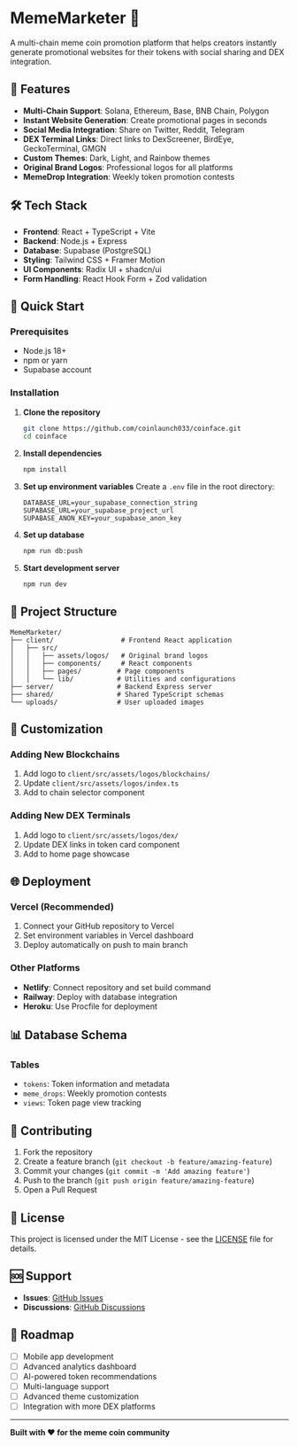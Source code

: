 # MemeMarketer 🚀

A multi-chain meme coin promotion platform that helps creators instantly generate promotional websites for their tokens with social sharing and DEX integration.

## 🌟 Features

- **Multi-Chain Support**: Solana, Ethereum, Base, BNB Chain, Polygon
- **Instant Website Generation**: Create promotional pages in seconds
- **Social Media Integration**: Share on Twitter, Reddit, Telegram
- **DEX Terminal Links**: Direct links to DexScreener, BirdEye, GeckoTerminal, GMGN
- **Custom Themes**: Dark, Light, and Rainbow themes
- **Original Brand Logos**: Professional logos for all platforms
- **MemeDrop Integration**: Weekly token promotion contests

## 🛠️ Tech Stack

- **Frontend**: React + TypeScript + Vite
- **Backend**: Node.js + Express
- **Database**: Supabase (PostgreSQL)
- **Styling**: Tailwind CSS + Framer Motion
- **UI Components**: Radix UI + shadcn/ui
- **Form Handling**: React Hook Form + Zod validation

## 🚀 Quick Start

### Prerequisites
- Node.js 18+ 
- npm or yarn
- Supabase account

### Installation

1. **Clone the repository**
   ```bash
   git clone https://github.com/coinlaunch033/coinface.git
   cd coinface
   ```

2. **Install dependencies**
   ```bash
   npm install
   ```

3. **Set up environment variables**
   Create a `.env` file in the root directory:
   ```env
   DATABASE_URL=your_supabase_connection_string
   SUPABASE_URL=your_supabase_project_url
   SUPABASE_ANON_KEY=your_supabase_anon_key
   ```

4. **Set up database**
   ```bash
   npm run db:push
   ```

5. **Start development server**
   ```bash
   npm run dev
   ```

## 📁 Project Structure

```
MemeMarketer/
├── client/                 # Frontend React application
│   ├── src/
│   │   ├── assets/logos/   # Original brand logos
│   │   ├── components/     # React components
│   │   ├── pages/         # Page components
│   │   └── lib/           # Utilities and configurations
├── server/                # Backend Express server
├── shared/                # Shared TypeScript schemas
└── uploads/               # User uploaded images
```

## 🎨 Customization

### Adding New Blockchains
1. Add logo to `client/src/assets/logos/blockchains/`
2. Update `client/src/assets/logos/index.ts`
3. Add to chain selector component

### Adding New DEX Terminals
1. Add logo to `client/src/assets/logos/dex/`
2. Update DEX links in token card component
3. Add to home page showcase

## 🌐 Deployment

### Vercel (Recommended)
1. Connect your GitHub repository to Vercel
2. Set environment variables in Vercel dashboard
3. Deploy automatically on push to main branch

### Other Platforms
- **Netlify**: Connect repository and set build command
- **Railway**: Deploy with database integration
- **Heroku**: Use Procfile for deployment

## 📊 Database Schema

### Tables
- `tokens`: Token information and metadata
- `meme_drops`: Weekly promotion contests
- `views`: Token page view tracking

## 🤝 Contributing

1. Fork the repository
2. Create a feature branch (`git checkout -b feature/amazing-feature`)
3. Commit your changes (`git commit -m 'Add amazing feature'`)
4. Push to the branch (`git push origin feature/amazing-feature`)
5. Open a Pull Request

## 📝 License

This project is licensed under the MIT License - see the [LICENSE](LICENSE) file for details.

## 🆘 Support

- **Issues**: [GitHub Issues](https://github.com/coinlaunch033/coinface/issues)
- **Discussions**: [GitHub Discussions](https://github.com/coinlaunch033/coinface/discussions)

## 🚀 Roadmap

- [ ] Mobile app development
- [ ] Advanced analytics dashboard
- [ ] AI-powered token recommendations
- [ ] Multi-language support
- [ ] Advanced theme customization
- [ ] Integration with more DEX platforms

---

**Built with ❤️ for the meme coin community** 